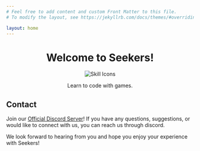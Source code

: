 ```yaml
---
# Feel free to add content and custom Front Matter to this file.
# To modify the layout, see https://jekyllrb.com/docs/themes/#overriding-theme-defaults

layout: home
---
```


<h1 align="center">Welcome to Seekers!</h1>

<div align="center">
    <img src="https://skillicons.dev/icons?i=githubactions,maven,gradle,linux,java,kotlin,python,pytorch,tensorflow" alt="Skill Icons" />
    <p>Learn to code with games.</p>
</div>

## Contact

Join our [Official Discord Server](https://discord.gg/gRaTCgDS9b)! If you have any questions, suggestions, or would like to connect with us, you can reach us through discord.

We look forward to hearing from you and hope you enjoy your experience with Seekers!
